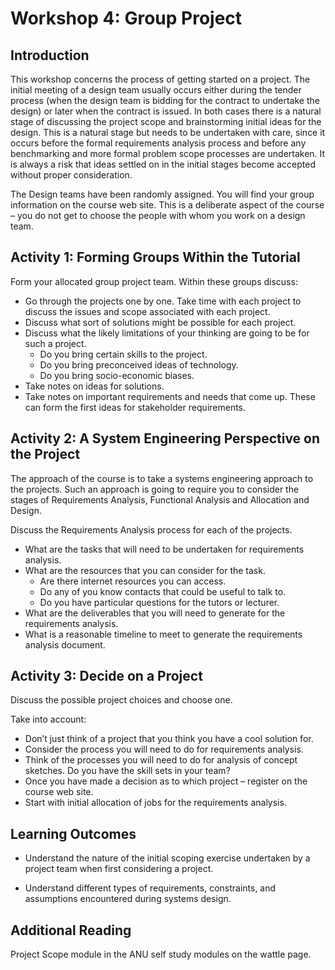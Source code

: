 # Workshop 4: Group Project 

## Introduction 
This workshop concerns the process of getting started on a project.  The initial meeting of a design team usually occurs either during the tender process (when the design team is bidding for the contract to undertake the design) or later when the contract is issued.  In both cases there is a natural stage of discussing the project scope and brainstorming initial ideas for the design.  This is a natural stage but needs to be undertaken with care, since it occurs before the formal requirements analysis process and before any benchmarking and more formal problem scope processes are undertaken.  It is always a risk that ideas settled on in the initial stages become accepted without proper consideration.

The Design teams have been randomly assigned.  You will find your group information on the course web site. This is a deliberate aspect of the course – you do not get to choose the people with whom you work on a design team. 

## Activity 1: Forming Groups Within the Tutorial
Form your allocated group project team. Within these groups discuss:
* Go through the projects one by one. Take time with each project to discuss the issues and scope associated with each project.
* Discuss what sort of solutions might be possible for each project.
* Discuss what the likely limitations of your thinking are going to be for such a project.
  * Do you bring certain skills to the project.
  * Do you bring preconceived ideas of technology.
  * Do you bring socio-economic biases.
* Take notes on ideas for solutions.
* Take notes on important requirements and needs that come up.  These can form the first ideas for stakeholder requirements. 


## Activity 2: A System Engineering Perspective on the Project  
The approach of the course is to take a systems engineering approach to the projects.  Such an approach is going to require you to consider the stages of Requirements Analysis, Functional Analysis and Allocation and Design.

Discuss the Requirements Analysis process for each of the projects.
* What are the tasks that will need to be undertaken for requirements analysis.
* What are the resources that you can consider for the task.
  * Are there internet resources you can access.
  * Do any of you know contacts that could be useful to talk to.
  * Do you have particular questions for the tutors or lecturer.  
* What are the deliverables that you will need to generate for the requirements analysis.
* What is a reasonable timeline to meet to generate the requirements analysis document. 



## Activity 3: Decide on a Project
Discuss the possible project choices and choose one.

Take into account:
* Don’t just think of a project that you think you have a cool solution for.
* Consider the process you will need to do for requirements analysis.
* Think of the processes you will need to do for analysis of concept sketches.  Do you have the skill sets in your team?
* Once you have made a decision as to which project – register on the course web site.
* Start with initial allocation of jobs for the requirements analysis.  



## Learning Outcomes 

* Understand the nature of the initial scoping exercise undertaken by a project team when first considering a project.  

* Understand different types of requirements, constraints, and assumptions encountered during systems design.

## Additional Reading 

Project Scope module in the ANU self study modules on the wattle page.






